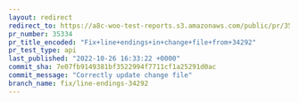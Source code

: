 ```yaml
---
layout: redirect
redirect_to: https://a8c-woo-test-reports.s3.amazonaws.com/public/pr/35334/api/index.html
pr_number: 35334
pr_title_encoded: "Fix+line+endings+in+change+file+from+34292"
pr_test_type: api
last_published: "2022-10-26 16:33:22 +0000"
commit_sha: 7e07fb9149381bf3522994f7711cf1a25291d0ac
commit_message: "Correctly update change file"
branch_name: fix/line-endings-34292
---
```

